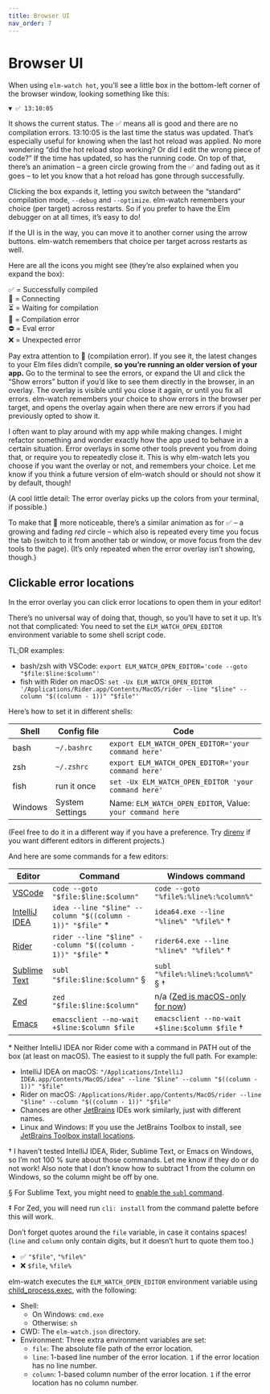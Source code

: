 ```yaml
---
title: Browser UI
nav_order: 7
---
```


# Browser UI

When using `elm-watch hot`, you’ll see a little box in the bottom-left corner of the browser window, looking something like this:

```
▼ ✅ 13:10:05
```

It shows the current status. The ✅ means all is good and there are no compilation errors. 13:10:05 is the last time the status was updated. That’s especially useful for knowing when the last hot reload was applied. No more wondering “did the hot reload stop working? Or did I edit the wrong piece of code?” If the time has updated, so has the running code. On top of that, there’s an animation – a green circle growing from the ✅ and fading out as it goes – to let you know that a hot reload has gone through successfully.

Clicking the box expands it, letting you switch between the “standard” compilation mode, `--debug` and `--optimize`. elm-watch remembers your choice (per target) across restarts. So if you prefer to have the Elm debugger on at all times, it’s easy to do!

If the UI is in the way, you can move it to another corner using the arrow buttons. elm-watch remembers that choice per target across restarts as well.

Here are all the icons you might see (they’re also explained when you expand the box):

✅ = Successfully compiled  
🔌 = Connecting  
⏳ = Waiting for compilation  
🚨 = Compilation error  
⛔️ = Eval error  
❌ = Unexpected error

Pay extra attention to 🚨 (compilation error). If you see it, the latest changes to your Elm files didn’t compile, **so you’re running an older version of your app.** Go to the terminal to see the errors, or expand the UI and click the “Show errors” button if you’d like to see them directly in the browser, in an overlay. The overlay is visible until you close it again, or until you fix all errors. elm-watch remembers your choice to show errors in the browser per target, and opens the overlay again when there are new errors if you had previously opted to show it.

I often want to play around with my app while making changes. I might refactor something and wonder exactly how the app used to behave in a certain situation. Error overlays in some other tools prevent you from doing that, or require you to repeatedly close it. This is why elm-watch lets you choose if you want the overlay or not, and remembers your choice. Let me know if you think a future version of elm-watch should or should not show it by default, though!

(A cool little detail: The error overlay picks up the colors from your terminal, if possible.)

To make that 🚨 more noticeable, there’s a similar animation as for ✅ – a growing and fading _red_ circle – which also is repeated every time you focus the tab (switch to it from another tab or window, or move focus from the dev tools to the page). (It’s only repeated when the error overlay isn’t showing, though.)

## Clickable error locations

In the error overlay you can click error locations to open them in your editor!

There’s no universal way of doing that, though, so you’ll have to set it up. It’s not that complicated: You need to set the `ELM_WATCH_OPEN_EDITOR` environment variable to some shell script code.

TL;DR examples:

- bash/zsh with VSCode: `export ELM_WATCH_OPEN_EDITOR='code --goto "$file:$line:$column"'`
- fish with Rider on macOS: `set -Ux ELM_WATCH_OPEN_EDITOR '/Applications/Rider.app/Contents/MacOS/rider --line "$line" --column "$((column - 1))" "$file"'`

Here’s how to set it in different shells:

| Shell | Config file | Code |
| --- | --- | --- |
| bash | `~/.bashrc` | `export ELM_WATCH_OPEN_EDITOR='your command here'` |
| zsh | `~/.zshrc` | `export ELM_WATCH_OPEN_EDITOR='your command here'` |
| fish | run it once | `set -Ux ELM_WATCH_OPEN_EDITOR 'your command here'` |
| Windows | System Settings | Name: `ELM_WATCH_OPEN_EDITOR`, Value: `your command here` |

(Feel free to do it in a different way if you have a preference. Try [direnv] if you want different editors in different projects.)

And here are some commands for a few editors:

| Editor | Command | Windows command |
| --- | --- | --- |
| [VSCode] | `code --goto "$file:$line:$column"` | `code --goto "%file%:%line%:%column%"` |
| [IntelliJ IDEA] | `idea --line "$line" --column "$((column - 1))" "$file"` \* | `idea64.exe --line "%line%" "%file%"` † |
| [Rider] | `rider --line "$line" --column "$((column - 1))" "$file"` \* | `rider64.exe --line "%line%" "%file%"` † |
| [Sublime Text] | `subl "$file:$line:$column"` § | `subl "%file%:%line%:%column%"` § † |
| [Zed] | `zed "$file:$line:$column"` | n/a ([Zed is macOS-only for now]) |
| [Emacs] | `emacsclient --no-wait +$line:$column $file` | `emacsclient --no-wait +$line:$column $file` † |

\* Neither IntelliJ IDEA nor Rider come with a command in PATH out of the box (at least on macOS). The easiest to it supply the full path. For example:

- IntelliJ IDEA on macOS: `"/Applications/IntelliJ IDEA.app/Contents/MacOS/idea" --line "$line" --column "$((column - 1))" "$file"`
- Rider on macOS: `/Applications/Rider.app/Contents/MacOS/rider --line "$line" --column "$((column - 1))" "$file"`
- Chances are other [JetBrains] IDEs work similarly, just with different names.
- Linux and Windows: If you use the JetBrains Toolbox to install, see [JetBrains Toolbox install locations].

† I haven’t tested IntelliJ IDEA, Rider, Sublime Text, or Emacs on Windows, so I’m not 100 % sure about those commands. Let me know if they do or do not work! Also note that I don’t know how to subtract 1 from the column on Windows, so the column might be off by one.

§ For Sublime Text, you might need to [enable the `subl` command][subl].

‡ For Zed, you will need run `cli: install` from the command palette before this will work.

Don’t forget quotes around the `file` variable, in case it contains spaces! (`line` and `column` only contain digits, but it doesn’t hurt to quote them too.)

- ✅ `"$file"`, `"%file%"`
- ❌ `$file`, `%file%`

elm-watch executes the `ELM_WATCH_OPEN_EDITOR` environment variable using [child_process.exec], with the following:

- Shell:
  - On Windows: `cmd.exe`
  - Otherwise: `sh`
- CWD: The `elm-watch.json` directory.
- Environment: Three extra environment variables are set:
  - `file`: The absolute file path of the error location.
  - `line`: 1-based line number of the error location. `1` if the error location has no line number.
  - `column`: 1-based column number of the error location. `1` if the error location has no column number.

[child_process.exec]: https://nodejs.org/api/child_process.html#child_processexeccommand-options-callback
[direnv]: https://direnv.net/
[intellij idea]: https://www.jetbrains.com/idea/
[jetbrains toolbox install locations]: https://toolbox-support.jetbrains.com/hc/en-us/articles/115000978804-Where-are-the-IDEs-located-on-my-hard-drive-
[jetbrains]: https://www.jetbrains.com/
[rider]: https://www.jetbrains.com/rider/
[subl]: https://www.sublimetext.com/docs/command_line.html
[sublime text]: https://www.sublimetext.com/
[vscode]: https://code.visualstudio.com/
[Zed]: https://zed.dev/
[Zed is macOS-only for now]: https://github.com/zed-industries/zed/issues/5391
[emacs]: https://www.gnu.org/software/emacs/
